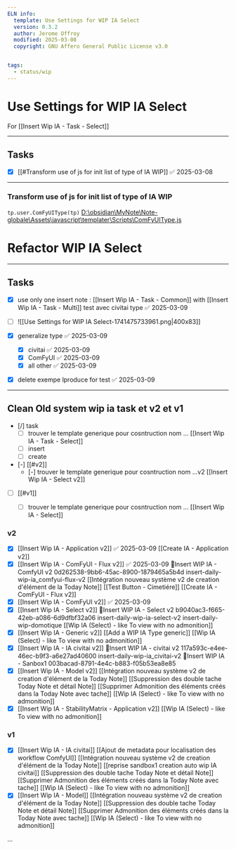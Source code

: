 ```yaml
---
ELN info:
  template: Use Settings for WIP IA Select
  version: 0.3.2
  author: Jerome Offroy
  modified: 2025-03-08
  copyright: GNU Affero General Public License v3.0


tags:
  - status/wip
---
```



# Use Settings for WIP IA Select
For [[Insert Wip IA - Task - Select]]

---
## Tasks
- [x] [[#Transform use of js for init list of type of IA WIP]] ✅ 2025-03-08


---



### Transform use of js for init list of type of IA WIP

`tp.user.ComFyUIType(tp)`
[D:\obsidian\MyNote\Note-globale\Assets\javascript\templater\Scripts\ComFyUIType.js](file:///d%3A/obsidian/MyNote/Note-globale/Assets/javascript/templater/Scripts/ComFyUIType.js)



# Refactor WIP IA Select

---
## Tasks
- [x] use only one insert note : [[Insert Wip IA - Task - Common]] with [[Insert Wip IA - Task - Multi]] test avec civitai type ✅ 2025-03-09

- [ ] ![[Use Settings for WIP IA Select-1741475733961.png|400x83]]
- [x] generalize type ✅ 2025-03-09
	- [x] civitai ✅ 2025-03-09
	- [x] ComFyUI ✅ 2025-03-09
	- [x] all other ✅ 2025-03-09
- [x] delete exempe lproduce for test ✅ 2025-03-09

---

## Clean Old system wip ia task et v2 et v1
- [/] task
	- [ ] trouver le template generique pour cosntruction nom ... [[Insert Wip IA - Task - Select]]
	- [ ] insert
	- [ ] create
- [-] [[#v2]]
	- [-] trouver le template generique pour cosntruction nom ...v2 [[Insert Wip IA - Select v2]]
- [ ] [[#v1]]
	- [ ] trouver le template generique pour cosntruction nom ... [[Insert Wip IA - Select]]


### v2

- [x] [[Insert Wip IA - Application v2]] ✅ 2025-03-09
	[[Create IA - Application v2]]
- [x] [[Insert Wip IA - ComFyUI - Flux v2]] ✅ 2025-03-09
	🚧Insert WIP IA - ComfyUI v2
	0d262538-9bb6-45ac-8900-1879465a5b4d
		insert-daily-wip-ia_comfyui-flux-v2
			[[Intégration nouveau système v2 de creation d'élément de la Today Note]]
			[[Test Button - Cimetiére]]
		[[Create IA - ComFyUI - Flux v2]]
- [x] [[Insert Wip IA - ComFyUI v2]] ✅ 2025-03-09
- [x] [[Insert Wip IA - Select v2]]
	🚧Insert WIP IA - Select v2
	b9040ac3-f665-42eb-a086-6d9dfbf32a06
		insert-daily-wip-ia-select-v2
		insert-daily-wip-domotique
			[[Wip IA (Select) - like To view with no admonition]]
- [x] [[Insert Wip IA - Generic v2]]
	[[Add a WIP IA Type generic]]
	[[Wip IA (Select) - like To view with no admonition]]
- [x] [[Insert Wip IA - IA civitai v2]]
	🚧Insert WIP IA - civitai v2
	117a593c-e4ee-46ec-b9f3-a6e27ad40600
		insert-daily-wip-ia_civitai-v2
			🚧Insert WIP IA - Sanbox1
			003bacad-8791-4e4c-b883-f05b53ea8e85
- [x] [[Insert Wip IA - Model v2]]
	[[Intégration nouveau système v2 de creation d'élément de la Today Note]]
	[[Suppression des double tache Today Note et détail Note]]
	[[Supprimer Admonition des éléments  créés dans la Today Note avec tache]]
	[[Wip IA (Select) - like To view with no admonition]]
- [x] [[Insert Wip IA - StabilityMatrix - Application v2]]
	[[Wip IA (Select) - like To view with no admonition]]
### v1
- [x] [[Insert Wip IA - IA civitai]]
	[[Ajout de metadata pour localisation des workflow ComfyUI]]
	[[Intégration nouveau système v2 de creation d'élément de la Today Note]]
	[[reprise sandbox1 creation auto wip IA civitai]]
	[[Suppression des double tache Today Note et détail Note]]
	[[Supprimer Admonition des éléments  créés dans la Today Note avec tache]]
	[[Wip IA (Select) - like To view with no admonition]]
- [x] [[Insert Wip IA - Model]]
	[[Intégration nouveau système v2 de creation d'élément de la Today Note]]
	[[Suppression des double tache Today Note et détail Note]]
	[[Supprimer Admonition des éléments  créés dans la Today Note avec tache]]
	[[Wip IA (Select) - like To view with no admonition]]

...

